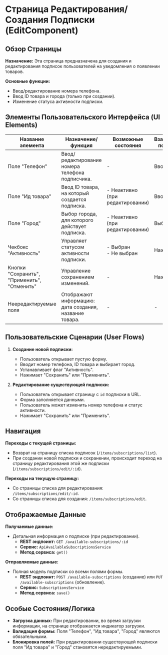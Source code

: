 # Страница Редактирования/Создания Подписки (EditComponent)

## Обзор Страницы

**Назначение:** Эта страница предназначена для создания и редактирования подписок пользователей на уведомления о появлении товаров.

**Основные функции:**
-   Ввод/редактирование номера телефона.
-   Ввод ID товара и города (только при создании).
-   Изменение статуса активности подписки.

## Элементы Пользовательского Интерфейса (UI Elements)

| Название элемента | Назначение/функция | Возможные состояния | Взаимодействие пользователя |
| --- | --- | --- | --- |
| Поле "Телефон" | Ввод/редактирование номера телефона подписчика. | - | Ввод текста. |
| Поле "Ид товара" | Ввод ID товара, на который создается подписка. | - Неактивно (при редактировании) | Ввод числа. |
| Поле "Город" | Выбор города, для которого действует подписка. | - Неактивно (при редактировании) | Выбор из списка. |
| Чекбокс "Активность" | Управляет статусом активности подписки. | - Выбран<br>- Не выбран | Нажатие. |
| Кнопки "Сохранить", "Применить", "Отменить" | Управление сохранением изменений. | - | Нажатие. |
| Неередактируемые поля | Отображают информацию: дата создания, название товара. | - | - |

## Пользовательские Сценарии (User Flows)

1.  **Создание новой подписки:**
    -   Пользователь открывает пустую форму.
    -   Вводит номер телефона, ID товара и выбирает город.
    -   Устанавливает флаг "Активность".
    -   Нажимает "Сохранить" или "Применить".

2.  **Редактирование существующей подписки:**
    -   Пользователь открывает страницу с `id` подписки в URL.
    -   Форма заполняется данными.
    -   Пользователь может изменить номер телефона и статус активности.
    -   Нажимает "Сохранить" или "Применить".

## Навигация

**Переходы с текущей страницы:**
-   Возврат на страницу списка подписок (`/items/subscriptions/list`).
-   При создании новой подписки и сохранении, происходит переход на страницу редактирования этой же подписки (`/items/subscriptions/edit/:id`).

**Переходы на текущую страницу:**
-   Со страницы списка для редактирования: `/items/subscriptions/edit/:id`.
-   Со страницы списка для создания: `/items/subscriptions/edit`.

## Отображаемые Данные

**Получаемые данные:**
-   Детальная информация о подписке (при редактировании).
    -   **REST эндпоинт:** `GET /available-subscriptions/:id`
    -   **Сервис:** `ApiAvailableSubscriptionsService`
    -   **Метод сервиса:** `get()`

**Отправляемые данные:**
-   Полная модель подписки со всеми полями формы.
    -   **REST эндпоинт:** `POST /available-subscriptions` (создание) или `PUT /available-subscriptions` (обновление).
    -   **Сервис:** `SubscriptionsService`
    -   **Метод сервиса:** `save()`

## Особые Состояния/Логика

-   **Загрузка данных:** При редактировании, во время загрузки информации, на странице отображается индикатор загрузки.
-   **Валидация формы:** Поля "Телефон", "Ид товара", "Город" являются обязательными.
-   **Блокировка полей:** При редактировании существующей подписки поля "Ид товара" и "Город" становятся нередактируемыми.
